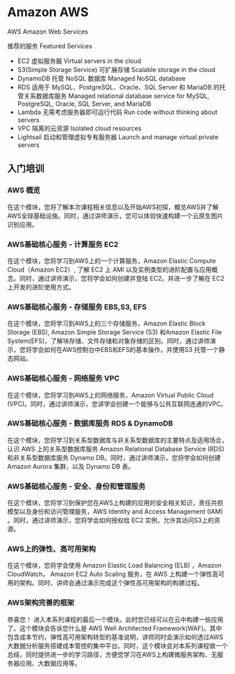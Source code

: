 # Amazon AWS


AWS Amazon Web Services  

推荐的服务 Featured Services
* EC2 虚拟服务器 Virtual servers in the cloud
* S3(Simple Storage Service) 可扩展存储 Scalable storage in the cloud
* DynamoDB 托管 NoSQL 数据库 Managed NoSQL database
* RDS 适用于 MySQL、PostgreSQL、Oracle、SQL Server 和 MariaDB 的托管关系数据库服务 Managed relational database service for MySQL, PostgreSQL, Oracle, SQL Server, and MariaDB
* Lambda 无需考虑服务器即可运行代码 Run code without thinking about servers
* VPC 隔离的云资源 Isolated cloud resources
* Lightsail 启动和管理虚拟专有服务器 Launch and manage virtual private servers



## 入门培训

### AWS 概览

在这个模块，您将了解本次课程相关信息以及开始AWS初探，概览AWS并了解AWS全球基础设施。同时，通过讲师演示，您可以体验快速构建一个云原生图片识别应用。

### AWS基础核心服务 - 计算服务 EC2

在这个模块，您将学习到AWS上的一个计算服务，Amazon Elastic Compute Cloud（Amazon EC2）, 了解 EC2 上 AMI 以及实例类型的进阶配置与应用概念。同时，通过讲师演示，您将学会如何创建并登陆 EC2。并进一步了解在 EC2 上开发的进阶使用方式。

### AWS基础核心服务 - 存储服务 EBS,S3, EFS

在这个模块，您将学习到AWS上的三个存储服务，Amazon Elastic Block Storage (EBS), Amazon Simple Storage Service (S3) 和Amazon Elastic File System(EFS)，了解块存储、文件存储和对象存储的区别。同时，通过讲师演示，您将学会如何在AWS控制台中EBS和EFS的基本操作，并使用S3 托管一个静态网站。

### AWS基础核心服务 - 网络服务 VPC

在这个模块，您将学习到AWS上的网络服务，Amazon Virtual Public Cloud (VPC)。同时，通过讲师演示，您讲学会创建一个能够与公共互联网连通的VPC。

### AWS基础核心服务 - 数据库服务 RDS & DynamoDB

在这个模块，您将学习到关系型数据库与非关系型数据库的主要特点及适用场合，认识 AWS 上的关系型数据库服务 Amazon Relational Database Service (RDS) 和非关系型数据库服务 Dynamo DB。同时，通过讲师演示，您将学会如何创建Amazon Aurora 集群，以及 Dynamo DB 表。

### AWS基础核心服务 - 安全、身份和管理服务

在这个模块，您将学习到保护您在AWS上构建的应用的安全相关知识，责任共担模型以及身份和访问管理服务，AWS Identity and Access Management (IAM) 。同时，通过讲师演示，您将学会如何授权给 EC2 实例，允许其访问S3上的资源。

### AWS上的弹性、高可用架构

在这个模块，您将学会使用 Amazon Elastic Load Balancing (ELB) ，Amazon CloudWatch， Amazon EC2 Auto Scaling 服务，在 AWS 上构建一个弹性高可用的架构。同时，讲师会通过演示完成这个弹性高可用架构的构建过程。

### AWS架构完善的框架

恭喜您！ 进入本系列课程的最后一个模块。此时您已经可以在云中构建一些应用了。这个模块会告诉您什么是 AWS Well Architected Framework(WAF)。其中包含成本节约，弹性高可用架构转型的基准说明，讲师同时会演示如何透过AWS大数据分析服务搭建成本管控的集中平台。同时，这个模块会对本系列课程做一个总结，同时提供进一步的学习路径，方便您学习在AWS上构建微服务架构、无服务器应用、大数据应用等。








